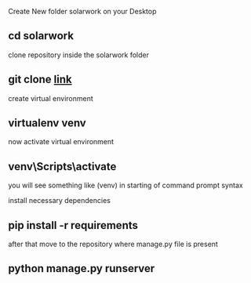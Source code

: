 Create New folder solarwork on your Desktop 

## cd solarwork


clone repository inside the solarwork folder

## git clone [link](https://github.com/Debu07/solar_work_new.git)


create virtual environment

## virtualenv venv

now activate virtual environment


## venv\Scripts\activate

you will see something like (venv) in starting of command prompt syntax

install necessary dependencies

## pip install -r requirements

after that move to the repository where manage.py file is present 

## python manage.py runserver


